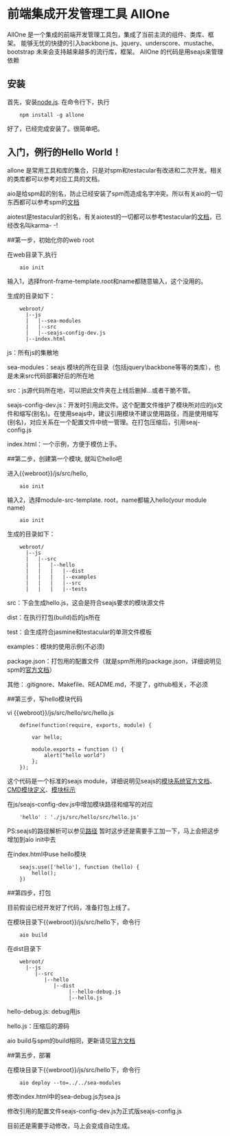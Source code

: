 **前端集成开发管理工具 AllOne**
===


AllOne 是一个集成的前端开发管理工具包，集成了当前主流的组件、类库、框架。
能够无忧的快捷的引入backbone.js、jquery、underscore、mustache、bootstrap
未来会支持越来越多的流行库，框架。
AllOne 的代码是用seajs来管理依赖

安装
---

首先，安装[node.js](http://nodejs.org/).
在命令行下，执行

		npm install -g allone

好了，已经完成安装了。很简单吧。

入门，例行的Hello World！
---

allone 是常用工具和库的集合，只是对spm和testacular有改进和二次开发。相关的类库都可以参考对应工具的文档。

aio是给spm起的别名，防止已经安装了spm而造成名字冲突。所以有关aio的一切东西都可以参考spm的[文档](https://github.com/spmjs/spm/wiki)

aiotest是testacular的别名，有关aiotest的一切都可以参考testacular的[文档](https://github.com/karma-runner/karma)，已经改名叫karma- -!

##第一步，初始化你的web root

在web目录下,执行

		aio init		

输入1，选择front-frame-template.root和name都随意输入，这个没用的。

生成的目录如下：

		webroot/
		  |--js
		  |   |--sea-modules
		  |   |--src
		  |   |--seajs-config-dev.js
		  |--index.html

js：所有js的集散地

sea-modules：seajs 模块的所在目录（包括jquery\backbone等等的类库），也是未来src代码部署好后的所在地

src：js源代码所在地，可以把此文件夹在上线后删掉...或者干脆不管。

seajs-config-dev.js：开发时引用此文件。这个配置文件维护了模块所对应的js文件和缩写(别名)。在使用seajs中，建议引用模块不建议使用路径，而是使用缩写(别名)，对应关系在一个配置文件中统一管理。在打包压缩后，引用seaj-config.js

index.html：一个示例，方便于模仿上手。


##第二步，创建第一个模块, 就叫它hello吧

进入{{webroot}}/js/src/hello,

		aio init		

输入2，选择module-src-template. root，name都输入hello(your module name)

		aio init

生成的目录如下：

		webroot/
		  |--js
		  |   |--src
		  |   |   |--hello
		  |   |   |   |--dist
		  |   |   |   |--examples
		  |   |   |   |--src
		  |   |   |   |--tests

src：下会生成hello.js，这会是符合seajs要求的模块源文件

dist：在执行打包(build)后的js所在

test：会生成符合jasmine和testacular的单测文件模板

examples：模块的使用示例(不必须)

package.json：打包用的配置文件（就是spm所用的package.json，详细说明见spm的[官方文档](https://github.com/spmjs/spm/wiki/package.json)）

其他：.gitignore、Makefile、README.md，不提了，github相关，不必须

##第三步，写hello模块代码

vi {{webroot}}/js/src/hello/src/hello.js

		define(function(require, exports, module) {

		    var hello;

		    module.exports = function () {
				alert("hello world")
			};
		});

这个代码是一个标准的seajs module，详细说明见seajs的[模块系统官方文档](https://github.com/seajs/seajs/issues/240)、[CMD模块定义](https://github.com/seajs/seajs/issues/242)、[模块标示](https://github.com/seajs/seajs/issues/258)

在js/seajs-config-dev.js中增加模块路径和缩写的对应

		'hello' : './js/src/hello/src/hello.js'

PS:seajs的路径解析可以参见[路径](https://github.com/goddkiller/allone/wiki/seajs%E7%9A%84path)
暂时这步还是需要手工加一下，马上会把这步增加到aio init中去

在index.html中use hello模块

		seajs.use(['hello'], function (hello) {
		   	hello();
		})

##第四步，打包

目前假设已经开发好了代码，准备打包上线了。

在模块目录下{{webroot}}/js/src/hello下，命令行

		aio build

在dist目录下

		webroot/
		  |--js
		     |--src
		        |--hello
		           |--dist
		           		|--hello-debug.js
		           		|--hello.js

hello-debug.js: debug用js

hello.js：压缩后的源码

aio build与spm的build相同，更新请见[官方文档](https://github.com/spmjs/spm/wiki/SPM-build-%E5%90%88%E5%B9%B6%E6%A8%A1%E5%9D%97%E5%A4%84%E7%90%86%E7%9B%B8%E5%85%B3%E8%AF%B4%E6%98%8E)

##第五步，部署

在模块目录下{{webroot}}/js/src/hello下，命令行

		aio deploy --to=../../sea-modules

修改index.html中的sea-debug.js为sea.js

修改引用的配置文件seajs-config-dev.js为正式版seajs-config.js

目前还是需要手动修改，马上会变成自动生成。






